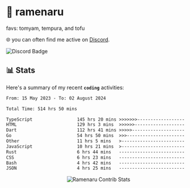 # 🍜 ramenaru
favs: tomyam, tempura, and tofu

🌐 you can often find me active on [Discord](https://discordapp.com/users/503291004200157185).

![Discord Badge](https://dcbadge.vercel.app/api/shield/503291004200157185)

## 📊 Stats

Here's a summary of my recent **`coding`** activities:

<!--START_SECTION:waka-->

```txt
From: 15 May 2023 - To: 02 August 2024

Total Time: 514 hrs 50 mins

TypeScript                 145 hrs 20 mins >>>>>>>------------------   28.23 %
HTML                       129 hrs 3 mins  >>>>>>-------------------   25.07 %
Dart                       112 hrs 41 mins >>>>>--------------------   21.89 %
Go                         54 hrs 50 mins  >>>----------------------   10.65 %
Other                      11 hrs 5 mins   >------------------------   02.15 %
JavaScript                 10 hrs 21 mins  >------------------------   02.01 %
Rust                       6 hrs 44 mins   -------------------------   01.31 %
CSS                        6 hrs 23 mins   -------------------------   01.24 %
Bash                       4 hrs 42 mins   -------------------------   00.91 %
JSON                       4 hrs 25 mins   -------------------------   00.86 %
```

<!--END_SECTION:waka-->

<div style="text-align: center;">
   <img align="center" src="https://github-readme-streak-stats.herokuapp.com/?user=Ramenaru&theme=dark&card_width=520" alt="Ramenaru Contrib Stats" />
</div>

